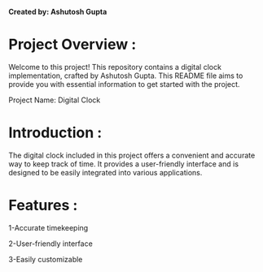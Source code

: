 **Created by: Ashutosh Gupta**

# Project Overview :

Welcome to this project! This repository contains a digital clock implementation, crafted by Ashutosh Gupta. This README file aims to provide you with essential information to get started with the project.

Project Name: Digital Clock

# Introduction :

The digital clock included in this project offers a convenient and accurate way to keep track of time. It provides a user-friendly interface and is designed to be easily integrated into various applications.

# Features :

1-Accurate timekeeping

2-User-friendly interface

3-Easily customizable
